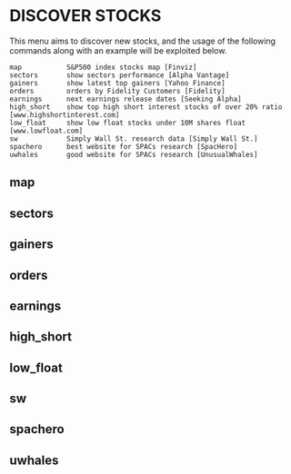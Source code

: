 # DISCOVER STOCKS

This menu aims to discover new stocks, and the usage of the following commands along with an example will be exploited below.

```
map           S&P500 index stocks map [Finviz]
sectors       show sectors performance [Alpha Vantage]
gainers       show latest top gainers [Yahoo Finance]
orders        orders by Fidelity Customers [Fidelity]
earnings      next earnings release dates [Seeking Alpha]
high_short    show top high short interest stocks of over 20% ratio [www.highshortinterest.com]
low_float     show low float stocks under 10M shares float [www.lowfloat.com]
sw            Simply Wall St. research data [Simply Wall St.]
spachero      best website for SPACs research [SpacHero]
uwhales       good website for SPACs research [UnusualWhales]
```

## map

## sectors

## gainers

## orders

## earnings

## high_short

## low_float

## sw

## spachero

## uwhales
